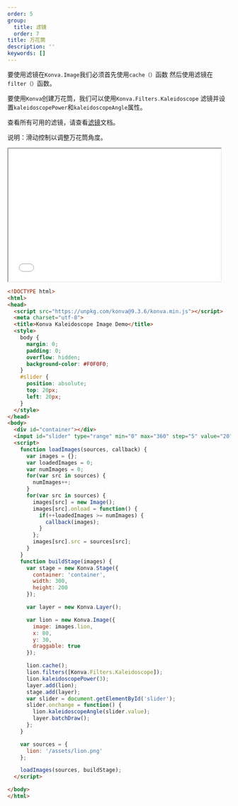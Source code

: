 ```yaml
---
order: 5
group:
  title: 滤镜
  order: 7
title: 万花筒
description: ''
keywords: []
---
```

要使用滤镜在`Konva.Image`我们必须首先使用`cache（）`函数
然后使用滤镜在`filter（）`函数。    

要使用`Konva`创建万花筒，我们可以使用`Konva.Filters.Kaleidoscope`
滤镜并设置`kaleidoscopePower`和`kaleidoscopeAngle`属性。 

查看所有可用的滤镜，请查看[滤镜](https://konvajs.github.io/api/Konva.Filters.html)文档。    



说明：滑动控制以调整万花筒角度。  
<iframe src="/downloads/code/filters/Kaleidoscope.html" style="width: 50vw;height:300px;"></iframe>

```html
<!DOCTYPE html>
<html>
<head>
  <script src="https://unpkg.com/konva@9.3.6/konva.min.js"></script>
  <meta charset="utf-8">
  <title>Konva Kaleidoscope Image Demo</title>
  <style>
    body {
      margin: 0;
      padding: 0;
      overflow: hidden;
      background-color: #F0F0F0;
    }
    #slider {
      position: absolute;
      top: 20px;
      left: 20px; 
    }
  </style>
</head>
<body>
  <div id="container"></div>
  <input id="slider" type="range" min="0" max="360" step="5" value="20">
  <script>
    function loadImages(sources, callback) {
      var images = {};
      var loadedImages = 0;
      var numImages = 0;
      for(var src in sources) {
        numImages++;
      }
      for(var src in sources) {
        images[src] = new Image();
        images[src].onload = function() {
          if(++loadedImages >= numImages) {
            callback(images);
          }
        };
        images[src].src = sources[src];
      }
    }
    function buildStage(images) {
      var stage = new Konva.Stage({
        container: 'container',
        width: 300,
        height: 200
      });

      var layer = new Konva.Layer();

      var lion = new Konva.Image({
        image: images.lion,
        x: 80,
        y: 30,
        draggable: true
      });

      lion.cache();
      lion.filters([Konva.Filters.Kaleidoscope]);
      lion.kaleidoscopePower(3);
      layer.add(lion);
      stage.add(layer);
      var slider = document.getElementById('slider'); 
      slider.onchange = function() {
        lion.kaleidoscopeAngle(slider.value);
        layer.batchDraw();    
      };
    }

    var sources = {
      lion: '/assets/lion.png'
    };

    loadImages(sources, buildStage);
  </script>

</body>
</html>
```